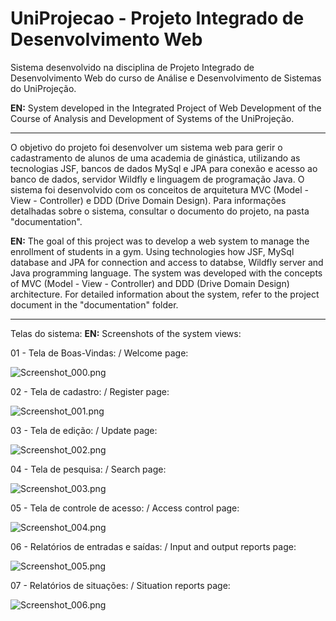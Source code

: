 # UniProjecao - Projeto Integrado de Desenvolvimento Web
Sistema desenvolvido na disciplina de Projeto Integrado de Desenvolvimento Web do curso de Análise e Desenvolvimento de Sistemas do UniProjeção. 

**EN:** System developed in the Integrated Project of Web Development of the Course of Analysis and Development of Systems of the UniProjeção.
__________________________________________________________________________________________________________________________________________

O objetivo do projeto foi desenvolver um sistema web para gerir o cadastramento de alunos de uma academia de ginástica, utilizando as tecnologias JSF, bancos de dados MySql e JPA para conexão e acesso ao banco de dados, servidor Wildfly e linguagem de programação Java. O sistema foi desenvolvido com os conceitos de arquitetura MVC (Model - View - Controller) e DDD (Drive Domain Design). Para informações detalhadas sobre o sistema, consultar o documento do projeto, na pasta "documentation".

**EN:** The goal of this project was to develop a web system to manage the enrollment of students in a gym. Using technologies how JSF, MySql database and JPA for connection and access to databse, Wildfly server and Java programming language. The system was developed with the concepts of MVC (Model - View - Controller) and DDD (Drive Domain Design) architecture. For detailed information about the system, refer to the project document in the "documentation" folder.
_______________________________________________________________________________________________________________________________
Telas do sistema: **EN:** Screenshots of the system views: 

01 - Tela de Boas-Vindas: / Welcome page: 

![Screenshot_000.png](https://github.com/mferoc/UniProjecao-Projeto-Integrado-de-Desenvolvimento-Web/blob/master/documentation/screenshots/Screenshot_000.png)

02 - Tela de cadastro: / Register page:

![Screenshot_001.png](https://github.com/mferoc/UniProjecao-Projeto-Integrado-de-Desenvolvimento-Web/blob/master/documentation/screenshots/Screenshot_001.png)

03 - Tela de edição: / Update page:

![Screenshot_002.png](https://github.com/mferoc/UniProjecao-Projeto-Integrado-de-Desenvolvimento-Web/blob/master/documentation/screenshots/Screenshot_002.png)

04 - Tela de pesquisa: / Search page:

![Screenshot_003.png](https://github.com/mferoc/UniProjecao-Projeto-Integrado-de-Desenvolvimento-Web/blob/master/documentation/screenshots/Screenshot_003.png)

05 - Tela de controle de acesso: / Access control page:

![Screenshot_004.png](https://github.com/mferoc/UniProjecao-Projeto-Integrado-de-Desenvolvimento-Web/blob/master/documentation/screenshots/Screenshot_004.png)

06 - Relatórios de entradas e saídas: / Input and output reports page:

![Screenshot_005.png](https://github.com/mferoc/UniProjecao-Projeto-Integrado-de-Desenvolvimento-Web/blob/master/documentation/screenshots/Screenshot_005.png)

07 - Relatórios de situações: / Situation reports page:

![Screenshot_006.png](https://github.com/mferoc/UniProjecao-Projeto-Integrado-de-Desenvolvimento-Web/blob/master/documentation/screenshots/Screenshot_006.png)
